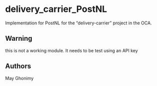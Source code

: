 # delivery_carrier_PostNL
Implementation for PostNL for the “delivery-carrier” project in the OCA.

## Warning

this is not a working module. It needs to be test using an API key

## Authors
May Ghonimy
